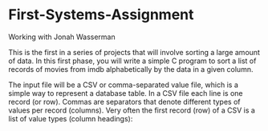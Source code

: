 # First-Systems-Assignment
Working with Jonah Wasserman

This is the first in a series of projects that will involve sorting a large amount of data. In this first phase, you will write a simple C program to sort a list of records of movies from imdb alphabetically by the data in a given column.

The input file will be a CSV or comma-separated value file, which is a simple way to represent a database table. In a CSV file each line is one record (or row). Commas are separators that denote different types of values per record (columns). Very often the first record (row) of a CSV is a list of value types (column headings):
